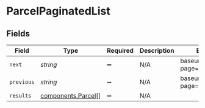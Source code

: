 # ParcelPaginatedList


## Fields

| Field                                                    | Type                                                     | Required                                                 | Description                                              | Example                                                  |
| -------------------------------------------------------- | -------------------------------------------------------- | -------------------------------------------------------- | -------------------------------------------------------- | -------------------------------------------------------- |
| `next`                                                   | *string*                                                 | :heavy_minus_sign:                                       | N/A                                                      | baseurl?page=3&results=10                                |
| `previous`                                               | *string*                                                 | :heavy_minus_sign:                                       | N/A                                                      | baseurl?page=1&results=10                                |
| `results`                                                | [components.Parcel](../../models/components/parcel.md)[] | :heavy_minus_sign:                                       | N/A                                                      |                                                          |